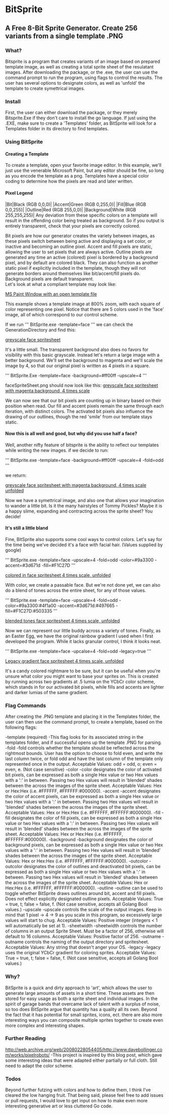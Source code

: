 # BitSprite
## A Free 8-Bit Sprite Generator.  Create 256 variants from a single template .PNG

### What?
Bitsprite is a program that creates variants of an image based on prepared template image, as well
as creating a total sprite sheet of the resulatant images.
After downloading the package, or the .exe, the user can use the command prompt to run the program,
using flags to control the results.  The user has several options to designate colors, as well as
'unfold' the template to create symettrical images.

### Install
First, the user can either download the package, or they merely Bitsprite.Exe if they 
don't care to install the go language.  If just using the .EXE, make sure to create a 'Templates' 
folder, as BitSprite will look for a Templates folder in its directory to find templates.

### Using BitSprite
#### Creating a Template
To create a template, open your favorite image editor.  In this example, we'll just use the venerable
Microsoft Paint, but any editor should be fine, so long as you encode the template as a png.  Templates
have a special color coding to determine how the pixels are read and later written.

#### Pixel Legend
|Bit|Black (RGB 0,0,0)|
|Accent|Green (RGB 0,255,0)|
|Fill|Blue (RGB 0,0,255)|
|Outline|Red (RGB 255,0,0)|
|Background|White (RGB 255,255,255)|
Any deviation from these specific colors on a template will result in the offending color being treated
as background.  So if you output is entirely transparent, check that your pixels are correctly colored.

Bit pixels are how our generator creates the variety between images, as these pixels switch between
being active and displaying a set color, or inactive and becoming an outline pixel.  Accent and fill
pixels are static, allowing the user to set pixels that are always active.  Outline pixels are generated
any time an active (colored) pixel is bordered by a background pixel, and by default are colored black.
They can also function as another static pixel if explicitly included in the template, though they will not 
generate borders around themselves like bit/accent/fill pixels do.  Background pixels are default transparent.  
Let's look at what a compliant template may look like:

[MS Paint Window with an open template file](https://github.com/PhiloTFarnsworth/BitSprite/blob/main/docs/ExampleTemplateWorkflow.png)

This example shows a template image at 800% zoom, with each square of color representing one pixel.
Notice that there are 5 colors used in the 'face' image, all of which correspond to our control scheme. 

If we run 
'''
BitSprite.exe -template=face
'''
we can check the GenerationDirectory and find this:

[greyscale face spritesheet](https://github.com/PhiloTFarnsworth/BitSprite/blob/main/docs/FaceSpriteSheet.png)

It's a little small.  The transparent background also does no favors for visibility with this basic grayscale.
Instead let's return a large image with a better background.  We'll set the background to magenta and we'll scale
the image by 4, so that our original pixel is written as 4 pixels in a square.

'''
BitSprite.Exe -template=face -background=#ff00ff -upscale=4
'''

faceSpriteSheet.png should now look like this:
[greyscale face spritesheet with magenta background, 4 times scale](https://github.com/PhiloTFarnsworth/BitSprite/blob/main/docs/FaceSpriteSheetUp.png)

We can now see that our bit pixels are counting up in binary based on their position when read.  Our fill and accent
pixels remain the same through each iteration, with distinct colors.  The activated bit pixels also influence the
drawing of our outlines, though the red 'smile' from our template stays static.  

#### Now this is all well and good, but why did you use half a face?
Well, another nifty feature of bitsprite is the ability to reflect our templates while writing the new images.
if we decide to run:

'''
BitSprite.exe -template=face -background=#ff00ff -upscale=4 -fold=odd
'''

we return:

[greyscale face spritesheet with magenta background, 4 times scale unfolded](https://github.com/PhiloTFarnsworth/BitSprite/blob/main/docs/FaceSpriteSheetUpEx.png)

Now we have a symettrical image, and also one that allows your imagination to wander a little bit. 
Is it the many hairstyles of Tommy Pickles? Maybe it is a happy slime, expanding and contracting 
across the sprite sheet? You decide!

#### It's still a little bland
Fine, BitSprite also supports some cool ways to control colors.  Let's say for the time being we've decided it's
a face with facial hair.  (Values supplied by google)

'''
BitSprite.exe -template=face -upscale=4 -fold=odd -color=#9a3300 -accent=#3d671d -fill=#F1C27D
'''

[colored in face spritesheet 4 times scale, unfolded](https://github.com/PhiloTFarnsworth/BitSprite/blob/main/docs/FaceSpriteSheetColor.png)

With color, we create a passable face.  But we're not done yet, we can also do a blend of tones
across the entire sheet, for any of those values. 

'''
BitSprite.exe -template=face -upscale=4 -fold=odd -color=#9a3300:#4f1a00 -accent=#3d671d:#497665 -fill=#F1C27D:#503335
'''

[blended tones face spritesheet 4 times scale, unfolded](https://github.com/PhiloTFarnsworth/BitSprite/blob/main/docs/FaceSpritSheetblend.png)

Now we can represent our little buddy across a variety of tones.  Finally, as an Easter Egg,
we have the original rainbow gradient I used when I first developed the program.  While it
lacks granular control, I think it looks neat.

'''
BitSprite.exe -template=face -upcalse=4 -fold=odd -legacy=true
'''

[Legacy gradient face spritesheet 4 times scale, unfolded](https://github.com/PhiloTFarnsworth/BitSprite/blob/main/docs/FaceSpriteSheetlegacy.png)

It's a candy colored nightmare to be sure, but it can be useful when you're unsure what color you might want
to base your sprites on.  This is created by running across two gradients at .5 lumia on the YCbCr color scheme,
which stands in for our activated bit pixels, while fills and accents are lighter and darker lumias of
the same gradient.

### Flag Commands
After creating the .PNG template and placing it in the Templates folder, the user
can then use the command prompt, to create a template, based on the following flags:

-template (required)
    -This flag looks for its associated string in the templates folder, and if successful opens up the template
    .PNG for parsing.
-fold
    -fold controls whether the template should be reflected across the rightmost bounds.  User has the option to
    choose to fold even, and write the last column twice, or fold odd and have the last column of the template
    only represented once in the output.  Acceptable Values: odd = odd, o; even = even, e. (Not case sensitive) 
-color
    -color designates the color of activated bit pixels, can be expressed as both a single Hex value or two Hex
    values with a ':' in between.  Passing two Hex values will result in 'blended' shades between the
    across the images of the sprite sheet. Acceptable Values: Hex or Hex:Hex (i.e. #FFFFFF, #FFFFFF:#000000).
-accent
    -accent designates the color of accent pixels, can be expressed as both a single Hex value or two Hex
    values with a ':' in between.  Passing two Hex values will result in 'blended' shades between the
    across the images of the sprite sheet. Acceptable Values: Hex or Hex:Hex (i.e. #FFFFFF, #FFFFFF:#000000).
-fill
    -fill designates the color of fill pixels, can be expressed as both a single Hex value or two Hex
    values with a ':' in between.  Passing two Hex values will result in 'blended' shades between the
    across the images of the sprite sheet. Acceptable Values: Hex or Hex:Hex (i.e. #FFFFFF, #FFFFFF:#000000).
-background
    -background designates the color of background pixels, can be expressed as both a single Hex value or two Hex
    values with a ':' in between.  Passing two Hex values will result in 'blended' shades between the
    across the images of the sprite sheet. Acceptable Values: Hex or Hex:Hex (i.e. #FFFFFF, #FFFFFF:#000000).
-outcolor
    -outcolor designates the color of outlines and deactivated bit pixels, can be expressed as both a single Hex value or two Hex
    values with a ':' in between.  Passing two Hex values will result in 'blended' shades between the
    across the images of the sprite sheet. Acceptable Values: Hex or Hex:Hex (i.e. #FFFFFF, #FFFFFF:#000000).
-outline
    -outline can be used to toggle whether BitSprite draws outlines around bit, accent and fill pixels.  Does not 
    effect explicitly designated outline pixels.  Acceptable Values: True = true, t; false = false, f. (Not case
    sensitive, accepts all Golang Bool values.)
-upscale
    -upscale controls the scale of the output images.  Keep in mind that 1 pixel -> 4 -> 9 as you scale in this
    program, so excessively large values will start to chug.  Acceptable Values:  Positive integer (integers < 1
    will automatically be set at 1).
-sheetwidth
    -sheetwidth controls the number of columns in an output Sprite Sheet.  Must be a factor of 256, otherwise
    will default to 16 columns.  Acceptable Values: Positive factor of 256.
-outname
    -outname controls the naming of the output directory and spritesheet.  Acceptable Values: Any string that doesn't
    anger your OS.
-legacy
    -legacy uses the original YCbCr gradient for coloring sprites. Acceptable Values: True = true, t; false = false, f. 
    (Not case sensitive, accepts all Golang Bool values.)

### Why?
BitSprite is a quick and dirty approach to 'art', which allows the user to generate large amounts of assets in a 
short time.  These assets are then stored for easy usage as both a sprite sheet and individual images.  In the
spirit of garage bands that overcame lack of talent with a surplus of noise, so too does BitSprite argue that
quantity has a quality all its own.  Beyond the fact that it has potential for small sprites, icons, ect. there
are also more interesting ways you can composite multiple sprites together to create even more complex and interesting
shapes.

### Further Reading
http://web.archive.org/web/20080228054405/http://www.davebollinger.com/works/pixelrobots/
-This project is inspired by this blog post, which gave some interesting ideas that were adapted either partially
or full cloth.  Still need to adapt the color scheme.

### Todos
Beyond further futzing with colors and how to define them, I think I've cleared the low hanging fruit.  That being
said, please feel free to add issues or pull requests, I would love to get input on how to make even more interesting 
generative art or less cluttered Go code.  